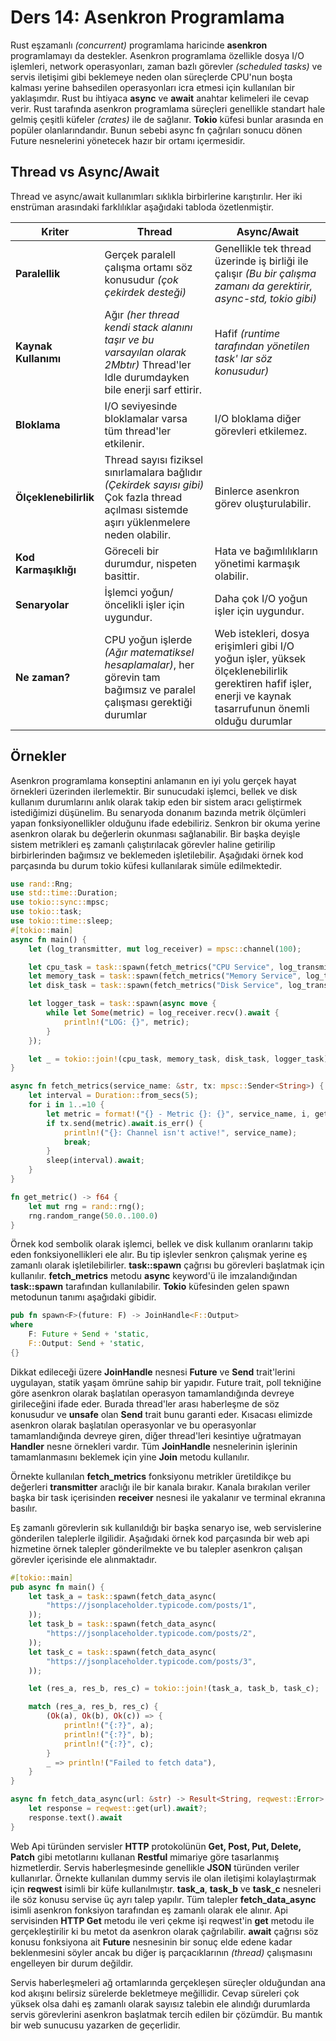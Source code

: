 # Ders 14: Asenkron Programlama

Rust eşzamanlı _(concurrent)_ programlama haricinde **asenkron** programlamayı da destekler. Asenkron programlama
özellikle dosya I/O işlemleri, network operasyonları, zaman bazlı görevler _(scheduled tasks)_ ve servis iletişimi gibi
beklemeye neden olan süreçlerde CPU'nun boşta kalması yerine bahsedilen operasyonları icra etmesi için kullanılan bir
yaklaşımdır. Rust bu ihtiyaca **async** ve **await** anahtar kelimeleri ile cevap verir. Rust tarafında asenkron
programlama süreçleri genellikle standart hale gelmiş çeşitli küfeler _(crates)_ ile de sağlanır. **Tokio** küfesi
bunlar arasında en popüler olanlarındandır. Bunun sebebi async fn çağrıları sonucu dönen Future nesnelerini yönetecek
hazır bir ortamı içermesidir.

## Thread vs Async/Await

Thread ve async/await kullanımları sıklıkla birbirlerine karıştırılır. Her iki enstrüman arasındaki farklılıklar
aşağıdaki tabloda özetlenmiştir.

| **Kriter**            | **Thread**                                                                                                                                   | **Async/Await**                                                                                                                                             |
|-----------------------|----------------------------------------------------------------------------------------------------------------------------------------------|-------------------------------------------------------------------------------------------------------------------------------------------------------------|
| **Paralellik**        | Gerçek paralell çalışma ortamı söz konusudur _(çok çekirdek desteği)_                                                                        | Genellikle tek thread üzerinde iş birliği ile çalışır _(Bu bir çalışma zamanı da gerektirir, async-std, tokio gibi)_                                        |
| **Kaynak Kullanımı**  | Ağır _(her thread kendi stack alanını taşır ve bu varsayılan olarak 2Mbtır)_ Thread'ler Idle durumdayken bile enerji sarf ettirir.           | Hafif _(runtime tarafından yönetilen task' lar söz konusudur)_                                                                                              |
| **Bloklama**          | I/O seviyesinde bloklamalar varsa tüm thread'ler etkilenir.                                                                                  | I/O bloklama diğer görevleri etkilemez.                                                                                                                     |
| **Ölçeklenebilirlik** | Thread sayısı fiziksel sınırlamalara bağlıdır _(Çekirdek sayısı gibi)_ Çok fazla thread açılması sistemde aşırı yüklenmelere neden olabilir. | Binlerce asenkron görev oluşturulabilir.                                                                                                                    |
| **Kod Karmaşıklığı**  | Göreceli bir durumdur, nispeten basittir.                                                                                                    | Hata ve bağımlılıkların yönetimi karmaşık olabilir.                                                                                                         |
| **Senaryolar**        | İşlemci yoğun/öncelikli işler için uygundur.                                                                                                 | Daha çok I/O yoğun işler için uygundur.                                                                                                                     |
| **Ne zaman?**         | CPU yoğun işlerde _(Ağır matematiksel hesaplamalar)_, her görevin tam bağımsız ve paralel çalışması gerektiği durumlar                       | Web istekleri, dosya erişimleri gibi I/O yoğun işler, yüksek ölçeklenebilirlik gerektiren hafif işler, enerji ve kaynak tasarrufunun önemli olduğu durumlar |

## Örnekler

Asenkron programlama konseptini anlamanın en iyi yolu gerçek hayat örnekleri üzerinden ilerlemektir. Bir sunucudaki
işlemci, bellek ve disk kullanım durumlarını anlık olarak takip eden bir sistem aracı geliştirmek istediğimizi
düşünelim. Bu senaryoda donanım bazında metrik ölçümleri yapan fonksiyonellikler olduğunu ifade edebiliriz. Senkron bir
okuma yerine asenkron olarak bu değerlerin okunması sağlanabilir. Bir başka deyişle sistem metrikleri eş zamanlı
çalıştırılacak görevler haline getirilip birbirlerinden bağımsız ve beklemeden işletilebilir. Aşağıdaki örnek kod
parçasında bu durum tokio küfesi kullanılarak simüle edilmektedir.

```rust
use rand::Rng;
use std::time::Duration;
use tokio::sync::mpsc;
use tokio::task;
use tokio::time::sleep;
#[tokio::main]
async fn main() {
    let (log_transmitter, mut log_receiver) = mpsc::channel(100);

    let cpu_task = task::spawn(fetch_metrics("CPU Service", log_transmitter.clone()));
    let memory_task = task::spawn(fetch_metrics("Memory Service", log_transmitter.clone()));
    let disk_task = task::spawn(fetch_metrics("Disk Service", log_transmitter));

    let logger_task = task::spawn(async move {
        while let Some(metric) = log_receiver.recv().await {
            println!("LOG: {}", metric);
        }
    });

    let _ = tokio::join!(cpu_task, memory_task, disk_task, logger_task);
}

async fn fetch_metrics(service_name: &str, tx: mpsc::Sender<String>) {
    let interval = Duration::from_secs(5);
    for i in 1..=10 {
        let metric = format!("{} - Metric {}: {}", service_name, i, get_metric());
        if tx.send(metric).await.is_err() {
            println!("{}: Channel isn't active!", service_name);
            break;
        }
        sleep(interval).await;
    }
}

fn get_metric() -> f64 {
    let mut rng = rand::rng();
    rng.random_range(50.0..100.0)
}
```

Örnek kod sembolik olarak işlemci, bellek ve disk kullanım oranlarını takip eden fonksiyonellikleri ele alır. Bu tip
işlevler senkron çalışmak yerine eş zamanlı olarak işletilebilirler. **task::spawn** çağrısı bu görevleri başlatmak için
kullanılır. **fetch_metrics** metodu **async** keyword'ü ile imzalandığından **task::spawn** tarafından kullanılabilir.
**Tokio** küfesinden gelen spawn metodunun tanımı aşağıdaki gibidir.

```rust
pub fn spawn<F>(future: F) -> JoinHandle<F::Output>
where
    F: Future + Send + 'static,
    F::Output: Send + 'static,
{}
```

Dikkat edileceği üzere **JoinHandle** nesnesi **Future** ve **Send** trait'lerini uygulayan, statik yaşam ömrüne
sahip bir yapıdır. Future trait, poll tekniğine göre asenkron olarak başlatılan operasyon tamamlandığında
devreye girileceğini ifade eder. Burada thread'ler arası haberleşme de söz konusudur ve **unsafe** olan **Send** trait
bunu garanti eder. Kısacası elimizde asenkron olarak başlatılan operasyonlar ve bu operasyonlar tamamlandığında devreye
giren, diğer thread'leri kesintiye uğratmayan **Handler** nesne örnekleri vardır. Tüm **JoinHandle** nesnelerinin
işlerinin tamamlanmasını beklemek için yine **Join** metodu kullanılır.

Örnekte kullanılan **fetch_metrics** fonksiyonu metrikler üretildikçe bu değerleri **transmitter** araclığı ile bir
kanala bırakır. Kanala bırakılan veriler başka bir task içerisinden **receiver** nesnesi ile yakalanır ve terminal
ekranına basılır.

Eş zamanlı görevlerin sık kullanıldığı bir başka senaryo ise, web servislerine gönderilen taleplerle ilgilidir.
Aşağıdaki örnek kod parçasında bir web api hizmetine örnek talepler gönderilmekte ve bu talepler asenkron çalışan
görevler içerisinde ele alınmaktadır.

```rust
#[tokio::main]
pub async fn main() {
    let task_a = task::spawn(fetch_data_async(
        "https://jsonplaceholder.typicode.com/posts/1",
    ));
    let task_b = task::spawn(fetch_data_async(
        "https://jsonplaceholder.typicode.com/posts/2",
    ));
    let task_c = task::spawn(fetch_data_async(
        "https://jsonplaceholder.typicode.com/posts/3",
    ));

    let (res_a, res_b, res_c) = tokio::join!(task_a, task_b, task_c);

    match (res_a, res_b, res_c) {
        (Ok(a), Ok(b), Ok(c)) => {
            println!("{:?}", a);
            println!("{:?}", b);
            println!("{:?}", c);
        }
        _ => println!("Failed to fetch data"),
    }
}

async fn fetch_data_async(url: &str) -> Result<String, reqwest::Error> {
    let response = reqwest::get(url).await?;
    response.text().await
}
```

Web Api türünden servisler **HTTP** protokolünün **Get, Post, Put, Delete, Patch** gibi metotlarını kullanan **Restful**
mimariye göre tasarlanmış hizmetlerdir. Servis haberleşmesinde genellikle **JSON** türünden veriler kullanırlar. Örnekte
kullanılan dummy servis ile olan iletişimi kolaylaştırmak için **reqwest** isimli bir küfe kullanılmıştır. **task_a**,
**task_b** ve **task_c** nesneleri ile söz konusu servise üç ayrı talep yapılır. Tüm talepler **fetch_data_async**
isimli asenkron fonksiyon tarafından eş zamanlı olarak ele alınır. Api servisinden **HTTP Get** metodu ile veri çekme
işi reqwest'in **get** metodu ile gerçekleştirilir ki bu metot da asenkron olarak çağrılabilir. **await** çağrısı söz
konusu fonksiyona ait **Future** nesnesinin bir sonuç elde edene kadar beklenmesini söyler ancak bu diğer iş
parçacıklarının _(thread)_ çalışmasını engelleyen bir durum değildir.

Servis haberleşmeleri ağ ortamlarında gerçekleşen süreçler olduğundan ana kod akışını belirsiz sürelerde bekletmeye
meğillidir. Cevap süreleri çok yüksek olsa dahi eş zamanlı olarak sayısız talebin ele alındığı durumlarda servis
görevlerini asenkron başlatmak tercih edilen bir çözümdür. Bu mantık bir web sunucusu yazarken de geçerlidir.
